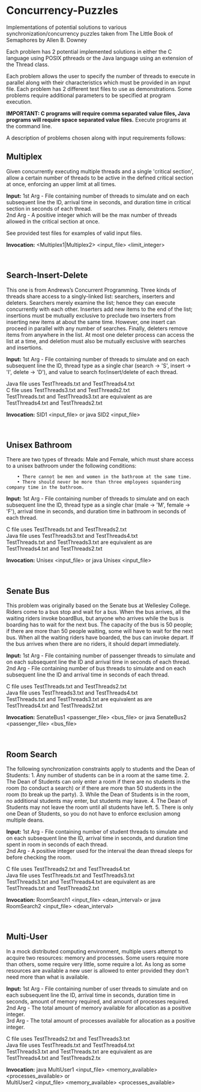 # Concurrency-Puzzles
Implementations of potential solutions to various synchronization/concurrency puzzles taken from The Little Book of Semaphores by Allen B. Downey

Each problem has 2 potential implemented solutions in either the C language using POSIX pthreads or the Java language using an extension of the Thread class.

Each problem allows the user to specify the number of threads to execute in parallel along with their characteristics which must be provided in an input file. Each problem has 2 different test files to use as demonstrations. Some problems require additional parameters to be specified at program execution. 

<b>IMPORTANT: C programs will require comma separated value files, Java programs will require space separated value files.</b>
Execute programs at the command line.

A description of problems chosen along with input requirements follows:

<h2>Multiplex</h2>
<p>
Given concurrently executing multiple threads and a single 'critical section', allow a certain number of threads to be active in the     defined critical section at once, enforcing an upper limit at all times.

<b>Input:</b> 1st Arg - File containing number of threads to simulate and on each subsequent line the ID, arrival time in seconds, and duration time in critical section in seconds of each thread.<br> 
2nd Arg - A positive integer which will be the max number of threads allowed in the critical section at once.

See provided test files for examples of valid input files.

<b>Invocation:</b> <Multiplex1|Multiplex2> <input_file> <limit_integer>
</p>

<br>

<h2>Search-Insert-Delete</h2>
<p>
This one is from Andrews’s Concurrent Programming.
Three kinds of threads share access to a singly-linked list:
searchers, inserters and deleters. Searchers merely examine the list;
hence they can execute concurrently with each other. Inserters add
new items to the end of the list; insertions must be mutually exclusive
to preclude two inserters from inserting new items at about
the same time. However, one insert can proceed in parallel with
any number of searches. Finally, deleters remove items from anywhere
in the list. At most one deleter process can access the list at
a time, and deletion must also be mutually exclusive with searches
and insertions. 
  
<b>Input:</b> 1st Arg - File containing number of threads to simulate and on each subsequent line the ID, thread type as a single char (search -> 'S', insert -> 'I', delete -> 'D'), and value to search for/insert/delete of each thread.<br>

Java file uses TestThreads.txt and TestThreads4.txt<br>
C file uses TestThreads3.txt and TestThreads2.txt<br>
TestThreads.txt and TestThreads3.txt are equivalent as are TestThreads4.txt and TestThreads2.txt

<b>Invocation:</b> SID1 <input_file> or java SID2 <input_file>
</p>  

<br>

<h2>Unisex Bathroom</h2>
<p>
There are two types of threads: Male and Female, which must share access to a unisex bathroom under the following conditions:
	
		• There cannot be men and women in the bathroom at the same time.
		• There should never be more than three employees squandering company time in the bathroom.
    
<b>Input:</b> 1st Arg - File containing number of threads to simulate and on each subsequent line the ID, thread type as a single char (male -> 'M', female -> 'F'), arrival time in seconds, and duration time in bathroom in seconds of each thread.<br>   

C file uses TestThreads.txt and TestThreads2.txt<br>
Java file uses TestThreads3.txt and TestThreads4.txt<br>
TestThreads.txt and TestThreads3.txt are equivalent as are TestThreads4.txt and TestThreads2.txt

<b>Invocation:</b> Unisex <input_file> or java Unisex <input_file>
</p>
<br>

<h2>Senate Bus</h2>
<p>
This problem was originally based on the Senate bus at Wellesley College. Riders
come to a bus stop and wait for a bus. When the bus arrives, all the waiting
riders invoke boardBus, but anyone who arrives while the bus is boarding has
to wait for the next bus. The capacity of the bus is 50 people; if there are more
than 50 people waiting, some will have to wait for the next bus.
When all the waiting riders have boarded, the bus can invoke depart. If the
bus arrives when there are no riders, it should depart immediately.
  
<b>Input:</b> 1st Arg - File containing number of passenger threads to simulate and on each subsequent line the ID and arrival time in seconds of each thread.<br>
2nd Arg - File containing number of bus threads to simulate and on each subsequent line the ID and arrival time in seconds of each thread.<br>

C file uses TestThreads.txt and TestThreads2.txt<br>
Java file uses TestThreads3.txt and TestThreads4.txt<br>
TestThreads.txt and TestThreads3.txt are equivalent as are TestThreads4.txt and TestThreads2.txt

<b>Invocation:</b> SenateBus1 <passenger_file> <bus_file> or java SenateBus2 <passenger_file> <bus_file>
</p>  
<br>

<h2>Room Search</h2>
<p>
The following synchronization constraints apply to students and the Dean
of Students:
1. Any number of students can be in a room at the same time.
2. The Dean of Students can only enter a room if there are no students in
the room (to conduct a search) or if there are more than 50 students in
the room (to break up the party).
3. While the Dean of Students is in the room, no additional students may
enter, but students may leave.
4. The Dean of Students may not leave the room until all students have left.
5. There is only one Dean of Students, so you do not have to enforce exclusion
among multiple deans.
	
<b>Input:</b> 1st Arg - File containing number of student threads to simulate and on each subsequent line the ID, arrival time in seconds, and duration time spent in room in seconds of each thread.<br>
2nd Arg - A positive integer used for the interval the dean thread sleeps for before checking the room.<br>

C file uses TestThreads2.txt and TestThreads4.txt<br>
Java file uses TestThreads.txt and TestThreads3.txt<br>
TestThreads3.txt and TestThreads4.txt are equivalent as are TestThreads.txt and TestThreads2.txt

<b>Invocation:</b> RoomSearch1 <input_file> <dean_interval> or java RoomSearch2 <input_file> <dean_interval>
</p>	
<br>

<h2>Multi-User</h2>
<p>
In a mock distributed computing environment, multiple users attempt to acquire two resources: memory and processes.
Some users require more than others, some require very little, some require a lot.
As long as some resources are available a new user is allowed to enter provided they don't need more than what is available.
	
<b>Input:</b> 1st Arg - File containing number of user threads to simulate and on each subsequent line the ID, arrival time in seconds, duration time in seconds, amount of memory required, and amount of processes required.<br>
2nd Arg - The total amount of memory available for allocation as a positive integer.<br>
3rd Arg - The total amount of processes available for allocation as a positive integer.<br>

C file uses TestThreads2.txt and TestThreads3.txt<br>
Java file uses TestThreads.txt and TestThreads4.txt<br>
TestThreads3.txt and TestThreads.txt are equivalent as are TestThreads4.txt and TestThreads2.tx

<b>Invocation:</b> java MultiUser1 <input_file> <memory_available> <processes_available> or <br>MultiUser2 <input_file> <memory_available> <processes_available>
</p>	
